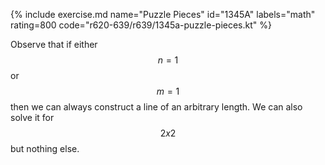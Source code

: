 {% include exercise.md name="Puzzle Pieces" id="1345A" labels="math" rating=800 code="r620-639/r639/1345a-puzzle-pieces.kt" %}

Observe that if either $$n = 1$$ or $$m = 1$$ then we can always construct a line of an arbitrary length.  We can also solve it for $$2x2$$ but nothing else.
